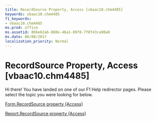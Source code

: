 ```yaml
---
title: RecordSource Property, Access [vbaac10.chm4485]
keywords: vbaac10.chm4485
f1_keywords:
- vbaac10.chm4485
ms.prod: office
ms.assetid: 866e62ab-888e-46a1-89f8-7f8f43ca90a8
ms.date: 06/08/2017
localization_priority: Normal
---
```



# RecordSource Property, Access [vbaac10.chm4485]

Hi there! You have landed on one of our F1 Help redirector pages. Please select the topic you were looking for below.

[Form.RecordSource property (Access)](http://msdn.microsoft.com/library/a473695a-7645-744d-bf69-760e1f2b9fb1%28Office.15%29.aspx)

[Report.RecordSource property (Access)](http://msdn.microsoft.com/library/aa3b31cc-21a6-5d56-8361-9fc232ffae97%28Office.15%29.aspx)


